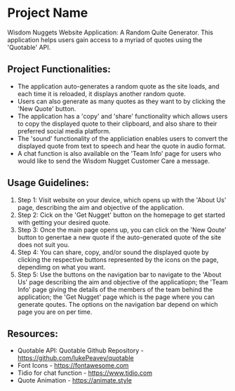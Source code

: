 # Project Name
Wisdom Nuggets Website Application: A Random Quite Generator. This application helps users gain access to a myriad of quotes using the 'Quotable' API.


## Project Functionalities:
- The application auto-generates a random quote as the site loads, and each time it is reloaded, it displays another random quote.
- Users can also generate as many quotes as they want to by clicking the 'New Quote' button.
- The application has a 'copy' and 'share' functionality which allows users to copy the displayed quote to their clipboard, and also share to their preferred social media platform.
- The 'sound' functionality of the appliciation enables users to convert the displayed quote from text to speech and hear the quote in audio format.
- A chat function is also available on the 'Team Info' page for users who would like to send the Wisdom Nugget Customer Care a message.
  

## Usage Guidelines:
1. Step 1: Visit website on your device, which opens up with the 'About Us' page, describing the aim and objective of the application.
2. Step 2: Cick on the 'Get Nugget' button on the homepage to get started with getting your desired quote.
3. Step 3: Once the main page opens up, you can click on the 'New Qoute' button to genertae a new quote if the auto-generated quote of the site does not suit you.
4. Step 4: You can share, copy, and/or sound the displayed quote by clicking the respective buttons represented by the icons on the page, dependimg on what you want.
5. Step 5: Use the buttons on the navigation bar to navigate to the 'About Us' page describing the aim and objective of the applicatiopn; the 'Team Info' page giving the details of the members of the team behind the application; the 'Get Nugget' page which is the page where you can generate qoutes. The options on the navigation bar depend on which page you are on per time.


## Resources:
- Quotable API: Quotable Github Repository - https://github.com/lukePeavey/quotable
- Font Icons - https://fontawesome.com
- Tidio for chat function - https://www.tidio.com
- Quote Animation - https://animate.style

